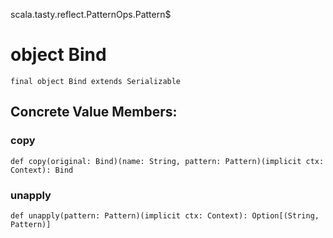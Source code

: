 scala.tasty.reflect.PatternOps.Pattern$
# object Bind

<pre><code class="language-scala" >final object Bind extends Serializable</pre></code>
## Concrete Value Members:
### copy
<pre><code class="language-scala" >def copy(original: Bind)(name: String, pattern: Pattern)(implicit ctx: Context): Bind</pre></code>

### unapply
<pre><code class="language-scala" >def unapply(pattern: Pattern)(implicit ctx: Context): Option[(String, Pattern)]</pre></code>

